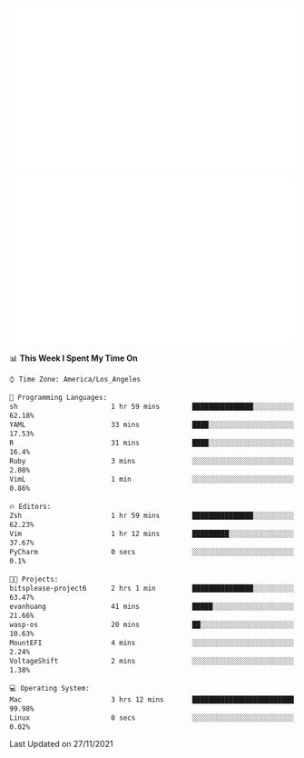 <a href="https://github.com/jstrieb/github-stats">
 
![](https://github.com/evanhuang117/github-stats/blob/master/generated/overview.svg)
![](https://github.com/evanhuang117/github-stats/blob/master/generated/languages.svg)

</a>

<!--START_SECTION:waka-->
📊 **This Week I Spent My Time On** 

```text
⌚︎ Time Zone: America/Los_Angeles

💬 Programming Languages: 
sh                       1 hr 59 mins        ███████████████░░░░░░░░░░   62.18% 
YAML                     33 mins             ████░░░░░░░░░░░░░░░░░░░░░   17.53% 
R                        31 mins             ████░░░░░░░░░░░░░░░░░░░░░   16.4% 
Ruby                     3 mins              ░░░░░░░░░░░░░░░░░░░░░░░░░   2.08% 
VimL                     1 min               ░░░░░░░░░░░░░░░░░░░░░░░░░   0.86%

🔥 Editors: 
Zsh                      1 hr 59 mins        ███████████████░░░░░░░░░░   62.23% 
Vim                      1 hr 12 mins        █████████░░░░░░░░░░░░░░░░   37.67% 
PyCharm                  0 secs              ░░░░░░░░░░░░░░░░░░░░░░░░░   0.1%

🐱‍💻 Projects: 
bitsplease-project6      2 hrs 1 min         ███████████████░░░░░░░░░░   63.47% 
evanhuang                41 mins             █████░░░░░░░░░░░░░░░░░░░░   21.66% 
wasp-os                  20 mins             ██░░░░░░░░░░░░░░░░░░░░░░░   10.63% 
MountEFI                 4 mins              ░░░░░░░░░░░░░░░░░░░░░░░░░   2.24% 
VoltageShift             2 mins              ░░░░░░░░░░░░░░░░░░░░░░░░░   1.38%

💻 Operating System: 
Mac                      3 hrs 12 mins       █████████████████████████   99.98% 
Linux                    0 secs              ░░░░░░░░░░░░░░░░░░░░░░░░░   0.02%

```


 Last Updated on 27/11/2021
<!--END_SECTION:waka-->
